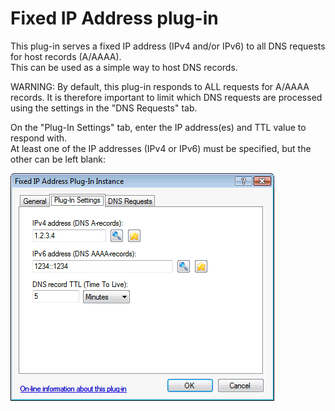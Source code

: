 ﻿---
category: 8
frontpage: false
comments: true
refs: 110,149
created-utc: 2019-01-01
modified-utc: 2020-01-07
---
# Fixed IP Address plug-in

This plug-in serves a fixed IP address (IPv4 and/or IPv6) to all DNS requests for host records (A/AAAA).  
This can be used as a simple way to host DNS records.

WARNING: By default, this plug-in responds to ALL requests for A/AAAA records. It is therefore important to limit which DNS requests are processed using the settings in the "DNS Requests" tab.

On the "Plug-In Settings" tab, enter the IP address(es) and TTL value to respond with.  
At least one of the IP addresses (IPv4 or IPv6) must be specified, but the other can be left blank:

![](img/176/1.png)

